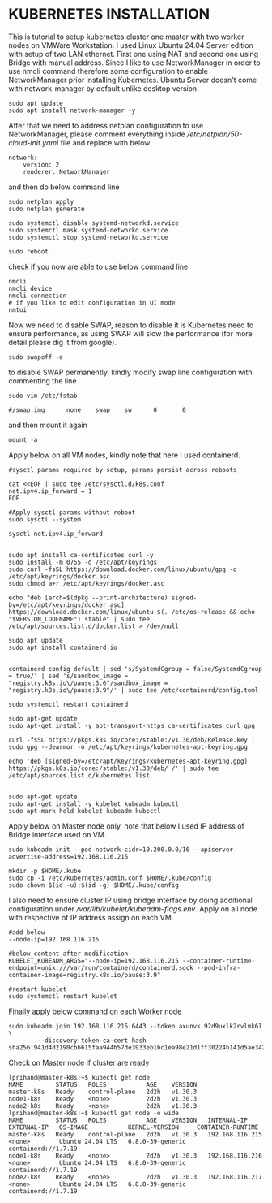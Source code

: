 # KUBERNETES INSTALLATION 

This is tutorial to setup kubernetes cluster one master with two worker nodes on VMWare Workstation. I used Linux Ubuntu 24.04 Server edition with setup of two LAN ethernet. First one using NAT and second one using Bridge with manual address. 
Since I like to use NetworkManager in order to use nmcli command therefore some configuration to enable NetworkManager prior installing Kubernetes. Ubuntu Server doesn't come with network-manager by default unlike desktop version.

```
sudo apt update
sudo apt install network-manager -y
```

After that we need to address netplan configuration to use NetworkManager, please comment everything inside */etc/netplan/50-cloud-init.yaml* file and replace with below

```
network:
    version: 2
    renderer: NetworkManager
```

and then do below command line 

```
sudo netplan apply
sudo netplan generate

sudo systemctl disable systemd-networkd.service
sudo systemctl mask systemd-networkd.service
sudo systemctl stop systemd-networkd.service

sudo reboot 
```

check if you now are able to use below command line 

```
nmcli 
nmcli device
nmcli connection
# if you like to edit configuration in UI mode
nmtui 
```

Now we need to disable SWAP, reason to disable it is Kubernetes need to ensure performance, as using SWAP will slow the performance (for more detail please dig it from google). 

```
sudo swapoff -a
```

to disable SWAP permanently, kindly modify swap line configuration with commenting the line 

```
sudo vim /etc/fstab

#/swap.img      none    swap    sw      0       0
```

and then mount it again 

```
mount -a
```
Apply below on all VM nodes, kindly note that here I used containerd.

```
#sysctl params required by setup, params persist across reboots

cat <<EOF | sudo tee /etc/sysctl.d/k8s.conf
net.ipv4.ip_forward = 1
EOF

#Apply sysctl params without reboot
sudo sysctl --system

sysctl net.ipv4.ip_forward


sudo apt install ca-certificates curl -y
sudo install -m 0755 -d /etc/apt/keyrings
sudo curl -fsSL https://download.docker.com/linux/ubuntu/gpg -o /etc/apt/keyrings/docker.asc
sudo chmod a+r /etc/apt/keyrings/docker.asc

echo "deb [arch=$(dpkg --print-architecture) signed-by=/etc/apt/keyrings/docker.asc] https://download.docker.com/linux/ubuntu $(. /etc/os-release && echo "$VERSION_CODENAME") stable" | sudo tee /etc/apt/sources.list.d/docker.list > /dev/null

sudo apt update
sudo apt install containerd.io


containerd config default | sed 's/SystemdCgroup = false/SystemdCgroup = true/' | sed 's/sandbox_image = "registry.k8s.io\/pause:3.6"/sandbox_image = "registry.k8s.io\/pause:3.9"/' | sudo tee /etc/containerd/config.toml

sudo systemctl restart containerd

sudo apt-get update
sudo apt-get install -y apt-transport-https ca-certificates curl gpg

curl -fsSL https://pkgs.k8s.io/core:/stable:/v1.30/deb/Release.key | sudo gpg --dearmor -o /etc/apt/keyrings/kubernetes-apt-keyring.gpg

echo 'deb [signed-by=/etc/apt/keyrings/kubernetes-apt-keyring.gpg] https://pkgs.k8s.io/core:/stable:/v1.30/deb/ /' | sudo tee /etc/apt/sources.list.d/kubernetes.list


sudo apt-get update
sudo apt-get install -y kubelet kubeadm kubectl
sudo apt-mark hold kubelet kubeadm kubectl
```

Apply below on Master node only, note that below I used IP address of Bridge interface used on VM. 

```
sudo kubeadm init --pod-network-cidr=10.200.0.0/16 --apiserver-advertise-address=192.168.116.215 

mkdir -p $HOME/.kube
sudo cp -i /etc/kubernetes/admin.conf $HOME/.kube/config
sudo chown $(id -u):$(id -g) $HOME/.kube/config
```

I also need to ensure cluster IP using bridge interface by doing additional configuration under */var/lib/kubelet/kubeadm-flags.env*. Apply on all node with respective of IP address assign on each VM.

```
#add below
--node-ip=192.168.116.215

#below content after modification
KUBELET_KUBEADM_ARGS="--node-ip=192.168.116.215 --container-runtime-endpoint=unix:///var/run/containerd/containerd.sock --pod-infra-container-image=registry.k8s.io/pause:3.9"

#restart kubelet
sudo systemctl restart kubelet
```

Finally apply below command on each Worker node
```
sudo kubeadm join 192.168.116.215:6443 --token axunvk.92d9uxlk2rvlmk6l \
        --discovery-token-ca-cert-hash sha256:941d4d2190cbb615faa944b57de3933eb1bc1ea98e21d1ff30224b141d5ae342 

```

Check on Master node if cluster are ready

```
lprihand@master-k8s:~$ kubectl get node 
NAME         STATUS   ROLES           AGE    VERSION
master-k8s   Ready    control-plane   2d2h   v1.30.3
node1-k8s    Ready    <none>          2d2h   v1.30.3
node2-k8s    Ready    <none>          2d2h   v1.30.3
lprihand@master-k8s:~$ kubectl get node -o wide
NAME         STATUS   ROLES           AGE    VERSION   INTERNAL-IP       EXTERNAL-IP   OS-IMAGE           KERNEL-VERSION     CONTAINER-RUNTIME
master-k8s   Ready    control-plane   2d2h   v1.30.3   192.168.116.215   <none>        Ubuntu 24.04 LTS   6.8.0-39-generic   containerd://1.7.19
node1-k8s    Ready    <none>          2d2h   v1.30.3   192.168.116.216   <none>        Ubuntu 24.04 LTS   6.8.0-39-generic   containerd://1.7.19
node2-k8s    Ready    <none>          2d2h   v1.30.3   192.168.116.217   <none>        Ubuntu 24.04 LTS   6.8.0-39-generic   containerd://1.7.19
```
